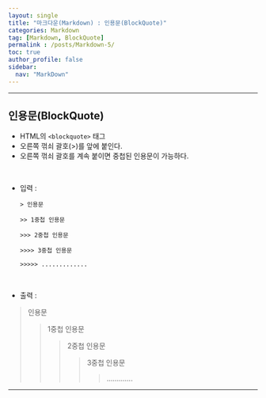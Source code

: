 ```yaml
---
layout: single
title: "마크다운(Markdown) : 인용문(BlockQuote)"
categories: Markdown
tag: [Markdown, BlockQuote]
permalink : /posts/Markdown-5/
toc: true
author_profile: false
sidebar:
  nav: "MarkDown"
---
```

  
<hr>

## 인용문(BlockQuote)

* HTML의 `<blockquote>` 태그
* 오른쪽 꺾쇠 괄호(\>)를 앞에 붙인다. 
* 오른쪽 꺾쇠 괄호를 계속 붙이면 중첩된 인용문이 가능하다. 

<br>

* 입력 :  

  `> 인용문`

  `>> 1중첩 인용문`

  `>>> 2중첩 인용문`

  `>>>> 3중첩 인용문` 

  `>>>>> .............`

<br>

* 출력 :
> 인용문
>> 1중첩 인용문
>>> 2중첩 인용문
>>>> 3중첩 인용문
>>>>> .............

<hr>
